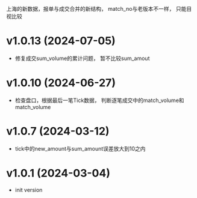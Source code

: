 上海的新数据，报单与成交合并的新结构， match_no与老版本不一样， 只能目视比较

# v1.0.13 (2024-07-05)
* 修复成交sum_volume的累计问题， 暂不比较sum_amout

# v1.0.10 (2024-06-27)
* 检查盘口，根据最后一笔Tick数据， 判断逐笔成交中的match_volume和match_volume

# v1.0.7 (2024-03-12)
* tick中的new_amount与sum_amount误差放大到10之内

# v1.0.1 (2024-03-04)
* init version
